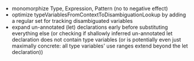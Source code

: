 - monomorphize Type, Expression, Pattern (no to negative effect)
- optimize typeVariablesFromContextToDisambiguationLookup by adding a regular set for tracking disambiguated variables
- expand un-annotated (let) declarations early before substituting everything else
  (or checking if shallowly inferred un-annotated let declaration does not contain type variables (or is potentially even just maximally concrete: all type variables' use ranges extend beyond the let declaration))
